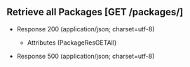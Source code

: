 ## Retrieve all Packages [GET /packages/]

+ Response 200 (application/json; charset=utf-8)

    + Attributes (PackageResGETAll)

+ Response 500 (application/json; charset=utf-8)
